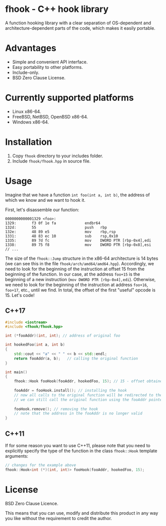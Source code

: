 # fhook - C++ hook library

A function hooking library with a clear separation of OS-dependent and architecture-dependent parts of the code, which makes it easily portable.

# Advantages
 - Simple and convenient API interface.
 - Easy portability to other platforms.
 - Include-only.
 - BSD Zero Clause License.

# Currently supported platforms
 - Linux x86-64.
 - FreeBSD, NetBSD, OpenBSD x86-64.
 - Windows x86-64.

# Installation

 1. Copy `fhook` directory to your includes folder.
 2. Include `fhook/fhook.hpp` in source file.

# Usage
Imagine that we have a function `int foo(int a, int b)`, the address of which we know and we want to hook it.

First, let's disassemble our function:

    0000000000001329 <foo>:
    1329:       f3 0f 1e fa             endbr64
    132d:       55                      push   rbp
    132e:       48 89 e5                mov    rbp,rsp
    1331:       48 83 ec 10             sub    rsp,0x10
    1335:       89 7d fc                mov    DWORD PTR [rbp-0x4],edi
    1338:       89 75 f8                mov    DWORD PTR [rbp-0x8],esi
    // ...

The size of the `fhook::Jump` structure in the x86-64 architecture is 14 bytes (we can see this in the file `fhook/arch/amd64/amd64.hpp`). Accordingly, we need to look for the beginning of the instruction at offset 15 from the beginning of the function. In our case, at the address `foo+15` is the beginning of a new instruction (`mov DWORD PTR [rbp-0x4],edi`). Otherwise, we need to look for the beginning of the instruction at address `foo+16`, `foo+17`, etc., until we find. In total, the offset of the first "useful" opcode is 15. Let's code!
## C++17
```cpp
#include <iostream>
#include <fhook/fhook.hpp>

int (*fooAddr)(int, int); // address of original foo

int hookedFoo(int a, int b)
{
	std::cout << "a" << " " << b << std::endl;
	return fooAddr(a, b);	// calling the original function
}

int main()
{
	fhook::Hook fooHook(fooAddr, hookedFoo, 15); // 15 - offset obtained by disassembly
	
	fooAddr = fooHook.install(); // installing the hook
	// now all calls to the original function will be redirected to the interceptor function
	// we can still call the original function using the fooAddr pointer
	
	fooHook.remove(); // removing the hook
	// note that the address in the fooAddr is no longer valid
}
```
## C++11
If for some reason you want to use C++11, please note that you need to explicitly specify the type of the function in the class `fhook::Hook` template arguments:
```cpp
// changes for the example above
fhook::Hook<int (*)(int, int)> fooHook(fooAddr, hookedFoo, 15);
```
# License
BSD Zero Clause Licence.

This means that you can use, modify and distribute this product in any way you like without the requirement to credit the author.
